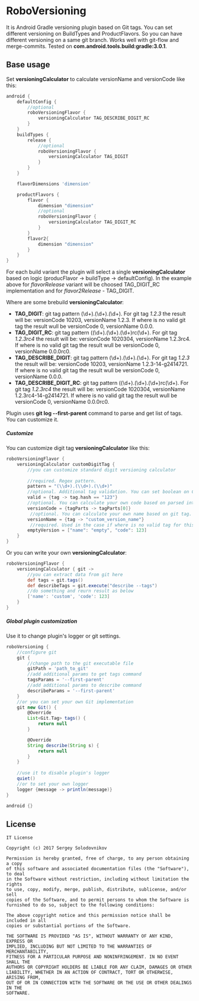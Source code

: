 # RoboVersioning
It is Android Gradle versioning plugin based on Git tags. You can set different versioning on BuildTypes and ProductFlavors. So you can have different versioning on a same git branch. Works well with git-flow and merge-commits. Tested on **com.android.tools.build:gradle:3.0.1**.
## Base usage
Set **versioningCalculator** to calculate versionName and versionCode like this:
```gradle
android {
    defaultConfig {
        //optional
        roboVersioningFlavor {
            versioningCalculator TAG_DESCRIBE_DIGIT_RC
        }
    }
    buildTypes {
        release {
            //optional
            roboVersioningFlavor {
                versioningCalculator TAG_DIGIT
            }
        }
    }

    flavorDimensions 'dimension'

    productFlavors {
        flavor {
            dimension "dimension"
            //optional
            roboVersioningFlavor {
                versioningCalculator TAG_DIGIT_RC
            }
        }
        flavor2{
            dimension "dimension"
        }
    }
}
```
For each build variant the plugin will select a single **versioningCalculator** based on logic (producFlavor -> buildType -> defaultConfig). In the example above for _flavorRelease_ variant will be choosed TAG_DIGIT_RC implementation and for _flavor2Release_ - TAG_DIGIT.

Where are some brebuild **versioningCalculator**:
- **TAG_DIGIT**: git tag pattern (\d+).(\d+).(\d+). For git tag _1.2.3_ the result will be: versionCode 10203, versionName 1.2.3. If where is no valid git tag the result wull be  versionCode 0, versionName 0.0.0.
- **TAG_DIGIT_RC**: git tag pattern ((\d+).(\d+).(\d+)rc(\d+). For git tag _1.2.3rc4_ the result will be: versionCode 1020304, versionName 1.2.3rc4. If where is no valid git tag the result wull be  versionCode 0, versionName 0.0.0rc0.
- **TAG_DESCRIBE_DIGIT**: git tag pattern (\d+).(\d+).(\d+). For git tag _1.2.3_ the result will be: versionCode 10203, versionName 1.2.3-14-g2414721. If where is no valid git tag the result wull be  versionCode 0, versionName 0.0.0.
- **TAG_DESCRIBE_DIGIT_RC**: git tag pattern ((\d+).(\d+).(\d+)rc(\d+). For git tag _1.2.3rc4_ the result will be: versionCode 1020304, versionName 1.2.3rc4-14-g2414721. If where is no valid git tag the result wull be  versionCode 0, versionName 0.0.0rc0.

Plugin uses **git log --first-parent** command to parse and get list of tags. You can customize it.

##### Customize
You can customize digit tag **versioningCalculator** like this:
```gradle
roboVersioningFlavor {
    versioningCalculator customDigitTag {
        //you can customize standard digit versioning calculator
        
        //required. Regex pattern.
        pattern = "(\\d+).(\\d+).(\\d+)" 
        //optional. Additional tag validation. You can set boolean on Closure.
        valid = {tag -> tag.hash == "123"} 
        //optional. You can calculate your own code based on parsed int array. You can set Integer or Closure.
        versionCode = {tagParts -> tagParts[0]}
         //optional. You can calculate your own name based on git tag. You can set String or Closure.
        versionName = {tag -> "custom_version_name"}
         //required. Used in the case if where is no valid tag for this calculator. You can set Map or Closure.
        emptyVersion = ["name": "empty", "code": 123]
    }
}
```
Or you can write your own **versioningCalculator**:
```gradle
roboVersioningFlavor {
    versioningCalculator { git ->
        //you can extract data from git here
        def tags = git.tags()
        def describeTags = git.execute("describe --tags")
        //do something and reurn result as below
        ['name': 'custom', 'code': 123]
    }
}
```
##### Global plugin customization
Use it to change plugin's logger or git settings.
```gradle
roboVersioning {
    //configure git
    git {
        //change path to the git executable file
        gitPath = 'path_to_git'
        //add additional params to get tags command
        tagsParams = '--first-parent'
        //add additional params to describe command
        describeParams = '--first-parent'
    }
    //or you can set your own Git implementation
    git new Git() {
        @Override
        List<Git.Tag> tags() {
            return null
        }

        @Override
        String describe(String s) {
            return null
        }
    }
    
    //use it to disable plugin's logger
    quiet()
    //or to set your own logger
    logger {message -> println(message)}
}

android {}
```
## License

```
IT License

Copyright (c) 2017 Sergey Solodovnikov

Permission is hereby granted, free of charge, to any person obtaining a copy
of this software and associated documentation files (the "Software"), to deal
in the Software without restriction, including without limitation the rights
to use, copy, modify, merge, publish, distribute, sublicense, and/or sell
copies of the Software, and to permit persons to whom the Software is
furnished to do so, subject to the following conditions:

The above copyright notice and this permission notice shall be included in all
copies or substantial portions of the Software.

THE SOFTWARE IS PROVIDED "AS IS", WITHOUT WARRANTY OF ANY KIND, EXPRESS OR
IMPLIED, INCLUDING BUT NOT LIMITED TO THE WARRANTIES OF MERCHANTABILITY,
FITNESS FOR A PARTICULAR PURPOSE AND NONINFRINGEMENT. IN NO EVENT SHALL THE
AUTHORS OR COPYRIGHT HOLDERS BE LIABLE FOR ANY CLAIM, DAMAGES OR OTHER
LIABILITY, WHETHER IN AN ACTION OF CONTRACT, TORT OR OTHERWISE, ARISING FROM,
OUT OF OR IN CONNECTION WITH THE SOFTWARE OR THE USE OR OTHER DEALINGS IN THE
SOFTWARE.
```
